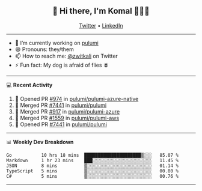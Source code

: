<h2 align="center"> 👋 Hi there, I'm Komal 🧑🏾‍💻 </h2>
<p align="center">
    <a href="https://twitter.com/zwitkali">Twitter</a> •
    <a href="https://www.linkedin.com/in/komal-ali/">LinkedIn</a>
</p>

--------

- 🔭 I’m currently working on [pulumi](https://github.com/pulumi/pulumi)
- 😄 Pronouns: they/them
- 📫 How to reach me: [@zwitkali](https://twitter.com/zwitkali) on Twitter
- ⚡ Fun fact: My dog is afraid of flies 🪰

--------
💻 **Recent Activity**

<!--START_SECTION:activity-->
1. 💪 Opened PR [#974](https://github.com/pulumi/pulumi-azure-native/pull/974) in [pulumi/pulumi-azure-native](https://github.com/pulumi/pulumi-azure-native)
2. 🎉 Merged PR [#7441](https://github.com/pulumi/pulumi/pull/7441) in [pulumi/pulumi](https://github.com/pulumi/pulumi)
3. 🎉 Merged PR [#917](https://github.com/pulumi/pulumi-azure/pull/917) in [pulumi/pulumi-azure](https://github.com/pulumi/pulumi-azure)
4. 🎉 Merged PR [#1559](https://github.com/pulumi/pulumi-aws/pull/1559) in [pulumi/pulumi-aws](https://github.com/pulumi/pulumi-aws)
5. 💪 Opened PR [#7441](https://github.com/pulumi/pulumi/pull/7441) in [pulumi/pulumi](https://github.com/pulumi/pulumi)
<!--END_SECTION:activity-->

--------

📊 **Weekly Dev Breakdown**
<!--START_SECTION:waka-->
```text
Go           10 hrs 18 mins  █████████████████████▒░░░   85.07 % 
Markdown     1 hr 23 mins    ███░░░░░░░░░░░░░░░░░░░░░░   11.45 % 
JSON         8 mins          ▒░░░░░░░░░░░░░░░░░░░░░░░░   01.14 % 
TypeScript   5 mins          ▒░░░░░░░░░░░░░░░░░░░░░░░░   00.80 % 
C#           5 mins          ▒░░░░░░░░░░░░░░░░░░░░░░░░   00.76 % 
```
<!--END_SECTION:waka-->

--------